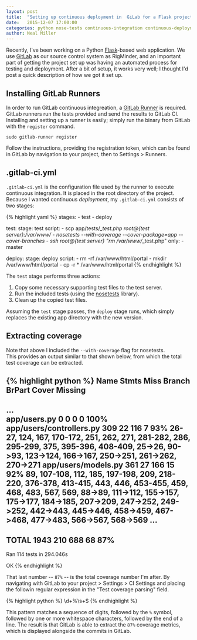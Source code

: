 ```yaml
---
layout: post
title:  "Setting up continuous deployment in  GiLab for a Flask project"
date:   2015-12-07 17:00:00
categories: python nose-tests continuous-integration continuous-deployment
author: Neal Miller
---
```


Recently, I've been working on a Python [Flask](http://flask.pocoo.org/)-based web application.
We use [GitLab](https://about.gitlab.com/) as our source control system as RigMinder, and an important part of getting the project set up was having an automated process for testing and deployment.
After a bit of setup, it works very well; I thought I'd post a quick description of how we got it set up.

## Installing GitLab Runners
In order to run GitLab continuous integreation, a [GitLab Runner](https://gitlab.com/gitlab-org/gitlab-ci-multi-runner) is required.
GitLab runners run the tests provided and send the results to GitLab CI.
Installing and setting up a runner is easily; simply run the binary from GitLab with the `register` command.

```
sudo gitlab-runner register
```

Follow the instructions, providing the registration token, which can be found in GitLab by navigation to your project, then to Settings > Runners.

## .gitlab-ci.yml
`.gitlab-ci.yml` is the configuration file used by the runner to execute continuous integration.
It is placed in the root directory of the project.
Because I wanted continuous *deployment*, my `.gitlab-ci.yml` consists of two stages:

{% highlight yaml %}
stages:
    - test
    - deploy
    
test:
    stage: test
    script:
        - scp app/tests/*_test.php root@{test server}:/var/www/
        - nosetests --with-coverage --cover-package=app --cover-branches
        - ssh root@{test server} "rm /var/www/*_test.php"
    only:
        - master
        
deploy:
    stage: deploy
    script:
        - rm -rf /var/www/html/portal
        - mkdir /var/www/html/portal
        - cp -r * /var/www/html/portal
{% endhighlight %}

The `test` stage performs three actions:

1. Copy some necessary supporting test files to the test server.
2. Run the included tests (using the [nosetests](https://nose.readthedocs.org/en/latest/) library).
3. Clean up the copied test files.

Assuming the `test` stage passes, the `deploy` stage runs, which simply replaces the existing app directory with the new version.

## Extracting coverage
Note that above I included the `--with-coverage` flag for nosetests.  
This provides an output similar to that shown below, from which the total test coverage can be extracted.

{% highlight python %}
Name                           Stmts   Miss Branch BrPart  Cover   Missing
--------------------------------------------------------------------------
...  
app/users.py                       0      0      0      0   100%   
app/users/controllers.py         309     22    116      7    93%   26-27, 124, 167, 170-172, 251, 262, 271, 281-282, 286, 295-299, 375, 395-396, 408-409, 25->26, 90->93, 123->124, 166->167, 250->251, 261->262, 270->271
app/users/models.py              361     27    166     15    92%   89, 107-108, 112, 185, 197-198, 209, 218-220, 376-378, 413-415, 443, 446, 453-455, 459, 468, 483, 567, 569, 88->89, 111->112, 155->157, 175->177, 184->185, 207->209, 247->252, 249->252, 442->443, 445->446, 458->459, 467->468, 477->483, 566->567, 568->569
...
--------------------------------------------------------------------------
TOTAL                           1943    210    688     68    87%   
----------------------------------------------------------------------
Ran 114 tests in 294.046s

OK
{% endhighlight %}

That last number -- `87%` -- is the total coverage number I'm after.
By navigating with GitLab to your project > Settings > CI Settings and placing the followin regular expression in the "Test coverage parsing" field.

{% highlight python %}
\d+\%\s+$
{% endhighlight %}

This pattern matches a sequence of digits, followed by the `%` symbol, followed by one or more whitespace characters, followed by the end of a line.
The result is that GitLab is able to extract the `87%` coverage metrics, which is displayed alongside the commits in GitLab.